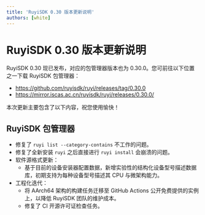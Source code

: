 ```yaml
---
title: 'RuyiSDK 0.30 版本更新说明'
authors: [white]
---
```


# RuyiSDK 0.30 版本更新说明

RuyiSDK 0.30 现已发布，对应的包管理器版本也为 0.30.0。您可前往以下位置之一下载 RuyiSDK 包管理器：

+ https://github.com/ruyisdk/ruyi/releases/tag/0.30.0
+ https://mirror.iscas.ac.cn/ruyisdk/ruyi/releases/0.30.0/

本次更新主要包含了以下内容，祝您使用愉快！

## RuyiSDK 包管理器

+ 修复了 `ruyi list --category-contains` 不工作的问题。
+ 修复了全新安装 `ruyi` 之后直接进行 `ruyi install` 会崩溃的问题。
+ 软件源格式更新：
  + 基于目前的设备安装器配置数据，新增实验性的结构化设备型号描述数据库，初期支持为每种设备型号描述其 CPU 与微架构能力。
+ 工程化迭代：
  + 将 AArch64 架构的构建任务迁移至 GitHub Actions 公开免费提供的实例上，以降低 RuyiSDK 团队的维护成本。
  + 修复了 CI 开源许可证检查任务。
